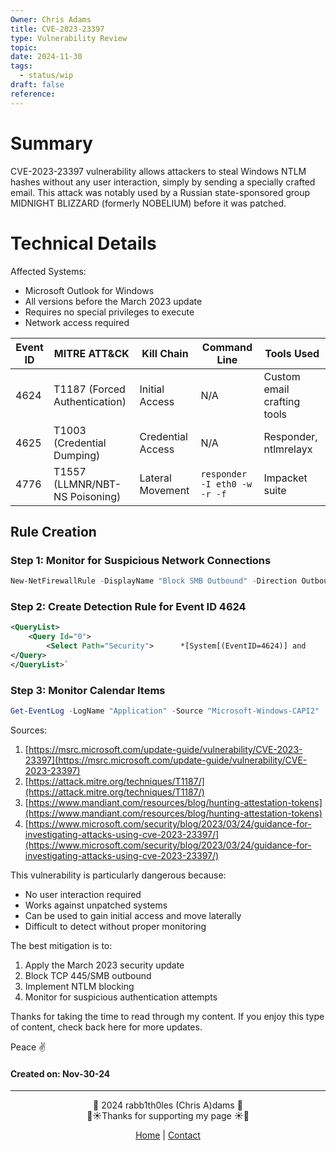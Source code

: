 ```yaml
---
Owner: Chris Adams
title: CVE-2023-23397
type: Vulnerability Review
topic: 
date: 2024-11-30
tags:
  - status/wip
draft: false
reference:
---
```

# Summary
CVE-2023-23397 vulnerability allows attackers to steal Windows NTLM hashes without any user interaction, simply by sending a specially crafted email. This attack was notably used by a Russian state-sponsored group MIDNIGHT BLIZZARD (formerly NOBELIUM) before it was patched.

# Technical Details
Affected Systems:

- Microsoft Outlook for Windows
- All versions before the March 2023 update
- Requires no special privileges to execute
- Network access required

|Event ID|MITRE ATT&CK|Kill Chain|Command Line|Tools Used|
|---|---|---|---|---|
|4624|T1187 (Forced Authentication)|Initial Access|N/A|Custom email crafting tools|
|4625|T1003 (Credential Dumping)|Credential Access|N/A|Responder, ntlmrelayx|
|4776|T1557 (LLMNR/NBT-NS Poisoning)|Lateral Movement|`responder -I eth0 -w -r -f`|Impacket suite|

## Rule Creation

### Step 1: Monitor for Suspicious Network Connections

```powershell
New-NetFirewallRule -DisplayName "Block SMB Outbound" -Direction Outbound -Protocol TCP -LocalPort 445 -Action Block
```

### Step 2: Create Detection Rule for Event ID 4624

```xml
<QueryList>   
	<Query Id="0">    
		<Select Path="Security">      *[System[(EventID=4624)] and        EventData[Data[@Name='LogonType']='3'] and        EventData[Data[@Name='IpAddress']!='127.0.0.1']]    </Select>  
</Query> 
</QueryList>`
```

### Step 3: Monitor Calendar Items

```powershell
Get-EventLog -LogName "Application" -Source "Microsoft-Windows-CAPI2" |  Where-Object {$_.EventID -eq 70 -and $_.Message -like "*calendar*"}
```

Sources:

1. [https://msrc.microsoft.com/update-guide/vulnerability/CVE-2023-23397](https://msrc.microsoft.com/update-guide/vulnerability/CVE-2023-23397)
2. [https://attack.mitre.org/techniques/T1187/](https://attack.mitre.org/techniques/T1187/)
3. [https://www.mandiant.com/resources/blog/hunting-attestation-tokens](https://www.mandiant.com/resources/blog/hunting-attestation-tokens)
4. [https://www.microsoft.com/security/blog/2023/03/24/guidance-for-investigating-attacks-using-cve-2023-23397/](https://www.microsoft.com/security/blog/2023/03/24/guidance-for-investigating-attacks-using-cve-2023-23397/)

This vulnerability is particularly dangerous because:

- No user interaction required
- Works against unpatched systems
- Can be used to gain initial access and move laterally
- Difficult to detect without proper monitoring

The best mitigation is to:

1. Apply the March 2023 security update
2. Block TCP 445/SMB outbound
3. Implement NTLM blocking
4. Monitor for suspicious authentication attempts


<div class="neon-line"></div>

Thanks for taking the time to read through my content. If you enjoy this type of content, check back here for more updates. 

Peace ✌️

#### Created on: Nov-30-24
---

<div style="text-align: center;">
	<div class="gradient-text">👾 2024 rabb1th0les (Chris A)dams 👾</div> 
	🌴☀Thanks for supporting my page ☀🌴
	<nav>
		<ul style="list-style: none; padding: 0;">
			<div style="text-align: center;">
				<li><a href="index.html">Home</a> | <a href="Contact.html">Contact</a></li>
			</div>
		</ul>
	</nav>	
</div>
